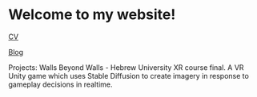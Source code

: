 # Welcome to my website!

[CV](https://jonathanmiroshnik.github.io/JonathanMiroshnikResume.pdf)

[Blog](https://jonathanmiroshnik.github.io/blog.md)

Projects:
Walls Beyond Walls - Hebrew University XR course final. A VR Unity game which uses Stable Diffusion to create imagery in response to gameplay decisions in realtime.
